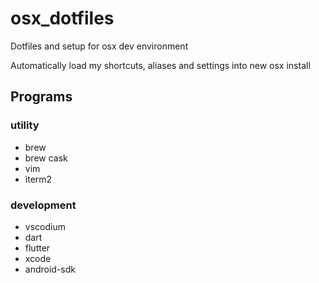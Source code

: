 # osx_dotfiles
Dotfiles and setup for osx dev environment

Automatically load my shortcuts, aliases and settings into new osx install

## Programs

### utility
* brew
* brew cask
* vim
* iterm2

### development
* vscodium
* dart
* flutter
* xcode
* android-sdk

